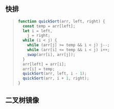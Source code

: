 ## 快排

> ```js
> function quickSort(arr, left, right) {
>   const temp = arr[left];
>   let i = left,
>     j = right;
>   while (i < j) {
>     while (arr[j] >= temp && i < j) j--;
>     while (arr[i] <= temp && i < j) i++;
>     swap(arr[i], arr[j]);
>   }
>   arr[left] = arr[i];
>   arr[i] = temp;
>   quickSort(arr, left, i - 1);
>   quickSort(arr, i + 1, right);
> }
> ```

## 二叉树镜像
